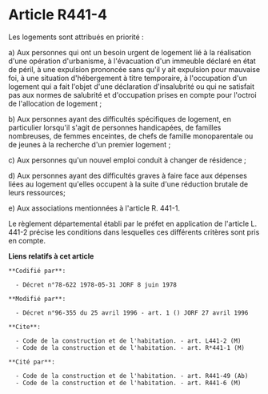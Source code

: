 # Article R441-4

Les logements sont attribués en priorité :

a) Aux personnes qui ont un besoin urgent de logement lié à la réalisation d'une opération d'urbanisme, à l'évacuation d'un
immeuble déclaré en état de péril, à une expulsion prononcée sans qu'il y ait expulsion pour mauvaise foi, à une situation
d'hébergement à titre temporaire, à l'occupation d'un logement qui a fait l'objet d'une déclaration d'insalubrité ou qui ne
satisfait pas aux normes de salubrité et d'occupation prises en compte pour l'octroi de l'allocation de logement ;

b) Aux personnes ayant des difficultés spécifiques de logement, en particulier lorsqu'il s'agit de personnes handicapées, de
familles nombreuses, de femmes enceintes, de chefs de famille monoparentale ou de jeunes à la recherche d'un premier
logement ;

c) Aux personnes qu'un nouvel emploi conduit à changer de résidence ;

d) Aux personnes ayant des difficultés graves à faire face aux dépenses liées au logement qu'elles occupent à la suite d'une
réduction brutale de leurs ressources;

e) Aux associations mentionnées à l'article R. 441-1.

Le règlement départemental établi par le préfet en application de l'article L. 441-2 précise les conditions dans lesquelles
ces différents critères sont pris en compte.

**Liens relatifs à cet article**

	**Codifié par**:

	  - Décret n°78-622 1978-05-31 JORF 8 juin 1978

	**Modifié par**:

	  - Décret n°96-355 du 25 avril 1996 - art. 1 () JORF 27 avril 1996

	**Cite**:

	  - Code de la construction et de l'habitation. - art. L441-2 (M)
	  - Code de la construction et de l'habitation. - art. R*441-1 (M)

	**Cité par**:

	  - Code de la construction et de l'habitation. - art. R441-49 (Ab)
	  - Code de la construction et de l'habitation. - art. R441-6 (M)
